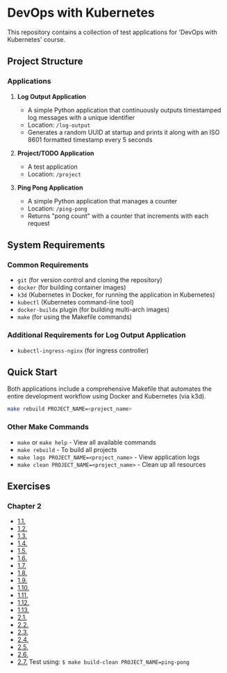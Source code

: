 # DevOps with Kubernetes

This repository contains a collection of test applications for 'DevOps with Kubernetes' course.

## Project Structure

### Applications

1. **Log Output Application**
   - A simple Python application that continuously outputs timestamped log messages with a unique identifier
   - Location: `/log-output`
   - Generates a random UUID at startup and prints it along with an ISO 8601 formatted timestamp every 5 seconds

2. **Project/TODO Application**
   - A test application
   - Location: `/project`

3. **Ping Pong Application**
   - A simple Python application that manages a counter
   - Location: `/ping-pong`
   - Returns "pong count" with a counter that increments with each request

## System Requirements

### Common Requirements
- `git` (for version control and cloning the repository)
- `docker` (for building container images)
- `k3d` (Kubernetes in Docker, for running the application in Kubernetes)
- `kubectl` (Kubernetes command-line tool)
- `docker-buildx` plugin (for building multi-arch images)
- `make` (for using the Makefile commands)

### Additional Requirements for Log Output Application
- `kubectl-ingress-nginx` (for ingress controller)

## Quick Start

Both applications include a comprehensive Makefile that automates the entire development workflow using Docker and Kubernetes (via k3d).

```bash
make rebuild PROJECT_NAME=<project_name>
```

### Other Make Commands
- `make` or `make help` - View all available commands
- `make rebuild` - To build all projects
- `make logs PROJECT_NAME=<project_name>` - View application logs
- `make clean PROJECT_NAME=<project_name>` - Clean up all resources

## Exercises

### Chapter 2

- [1.1.](https://github.com/AnkS4/devops_with_kubernetes/tree/1.1-patch1/log_output)
- [1.2.](https://github.com/AnkS4/devops_with_kubernetes/tree/1.2/project)
- [1.3.](https://github.com/AnkS4/devops_with_kubernetes/tree/1.3/log_output)
- [1.4.](https://github.com/AnkS4/devops_with_kubernetes/tree/1.4-patch2/project)
- [1.5.](https://github.com/AnkS4/devops_with_kubernetes/tree/1.5/project)
- [1.6.](https://github.com/AnkS4/devops_with_kubernetes/tree/1.6/project)
- [1.7.](https://github.com/AnkS4/devops_with_kubernetes/tree/1.7/log_output)
- [1.8.](https://github.com/AnkS4/devops_with_kubernetes/tree/1.8/project)
- [1.9.](https://github.com/AnkS4/devops_with_kubernetes/tree/1.9/ping_pong)
- [1.10.](https://github.com/AnkS4/devops_with_kubernetes/tree/1.10/log_output)
- [1.11.](https://github.com/AnkS4/devops_with_kubernetes/tree/1.11)
- [1.12.](https://github.com/AnkS4/devops_with_kubernetes/tree/1.12)
- [1.13.](https://github.com/AnkS4/devops_with_kubernetes/tree/1.13)
- [2.1.](https://github.com/AnkS4/devops_with_kubernetes/tree/2.1)
- [2.2.](https://github.com/AnkS4/devops_with_kubernetes/tree/2.2-patch1)
- [2.3.](https://github.com/AnkS4/devops_with_kubernetes/tree/2.3-patch3)
- [2.4.](https://github.com/AnkS4/devops_with_kubernetes/tree/2.4)
- [2.5.](https://github.com/AnkS4/devops_with_kubernetes/tree/2.5)
- [2.6.](https://github.com/AnkS4/devops_with_kubernetes/tree/2.6)
- [2.7.](https://github.com/AnkS4/devops_with_kubernetes/tree/2.7)
   Test using: `$ make build-clean PROJECT_NAME=ping-pong`
